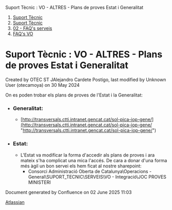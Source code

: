 Suport Tècnic : VO - ALTRES - Plans de proves Estat i Generalitat  

1.  [Suport Tècnic](index.html)
2.  [Suport Tècnic](13893782.html)
3.  [02 - FAQ's serveis](26313393.html)
4.  [FAQ's VO](28705575.html)

Suport Tècnic : VO - ALTRES - Plans de proves Estat i Generalitat
=================================================================

Created by OTEC ST JAlejandro Cardete Postigo, last modified by Unknown User (otecamoya) on 30 May 2024

  

On es poden trobar els plans de proves de l'Estat i la Generalitat:

*   ### **Generalitat:**
    
    *   [http://transversals.ctti.intranet.gencat.cat/sol-pica-iop-gene/](http://transversals.ctti.intranet.gencat.cat/sol-pica-iop-gene/ "http://transversals.ctti.intranet.gencat.cat/sol-pica-iop-gene/")

  

*   ### **Estat:**
    
    *   L'Estat va modificar la forma d'accedir als plans de proves i ara mateix s'ha complicat una mica l'accés. De cara a donar d'una forma més àgil un bon servei els hem ficat al nostre sharepoint:
        *   Consorci Administració Oberta de Catalunya\\Operacions - General\\SUPORT\_TECNIC\\SERVEIS\\VO - Integració\\JOC PROVES MINISTERI

Document generated by Confluence on 02 June 2025 11:03

[Atlassian](http://www.atlassian.com/)